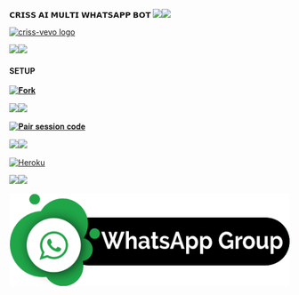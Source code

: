    𝗖𝗥𝗜𝗦𝗦 𝗔𝗜 𝗠𝗨𝗟𝗧𝗜 𝗪𝗛𝗔𝗧𝗦𝗔𝗣𝗣 𝗕𝗢𝗧
<a><img src='https://i.imgur.com/LyHic3i.gif'/></a><a><img src='https://i.imgur.com/LyHic3i.gif'/></a>

<p align="left">
  <a href="https://github.com/criss-vevo">
    <img alt="criss-vevo logo" height="300" width="300" src="https://files.catbox.moe/gs8gi2.jpg">
  </a>
</p>

<a><img src='https://i.imgur.com/LyHic3i.gif'/></a><a><img src='https://i.imgur.com/LyHic3i.gif'/></a>


#### SETUP 



<a href="https://github.com/criss-vevo/CRISS-AI/fork"><img src="https://img.shields.io/badge/Fork-white" alt="𝐅𝐨𝐫𝐤" width="100"></a>


<a><img src='https://i.imgur.com/LyHic3i.gif'/></a><a><img src='https://i.imgur.com/LyHic3i.gif'/></a>

 
<a href="https://shorturl.at/WYHGS"><img src="https://img.shields.io/badge/Pair%20session%20code-white" alt="𝐏𝐚𝐢𝐫 𝐬𝐞𝐬𝐬𝐢𝐨𝐧 𝐜𝐨𝐝𝐞" width="300"></a>


<a><img src='https://i.imgur.com/LyHic3i.gif'/></a><a><img src='https://i.imgur.com/LyHic3i.gif'/></a>


 <a href="https://dashboard.heroku.com/new?template=https://github.com/criss-vevo/CRISS-AI"><img title="DEPLOY-ON HEROKU" src="https://img.shields.io/badge/DEPLOY%20ON%20HEROKU-white" alt="Heroku" width="300"></a>

  
<a><img src='https://i.imgur.com/LyHic3i.gif'/></a><a><img src='https://i.imgur.com/LyHic3i.gif'/></a>

  

[![JOIN WHATSAPP GROUP](https://raw.githubusercontent.com/Neeraj-x0/Neeraj-x0/main/photos/suddidina-join-whatsapp.png)](https://whatsapp.com/channel/0029Vb0HIV2G3R3s2II4181g)

 
